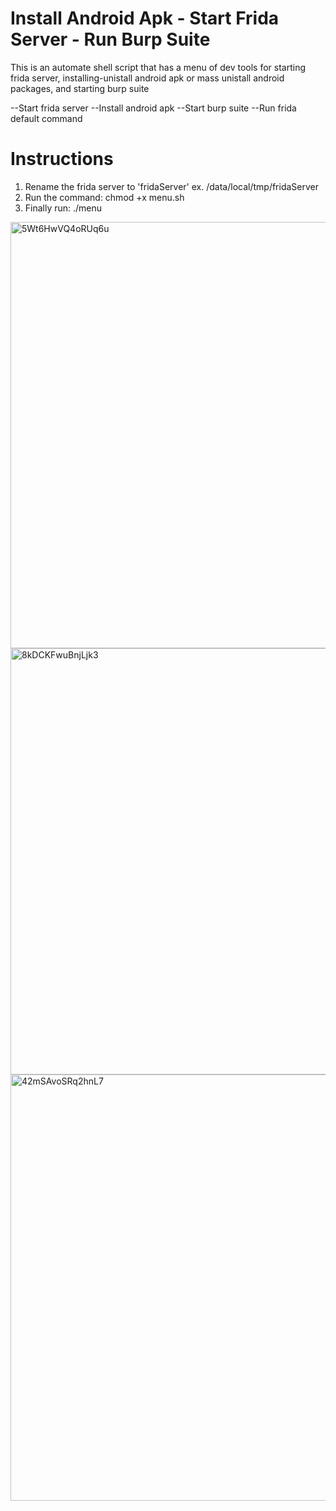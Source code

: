 # Install Android Apk - Start Frida Server - Run Burp Suite
This is an automate shell script that has a menu of dev tools for starting frida server, installing-unistall android apk or mass unistall android packages, and starting burp suite

--Start frida server
--Install android apk
--Start burp suite
--Run frida default command

# Instructions

1) Rename the frida server to 'fridaServer' ex. /data/local/tmp/fridaServer
2) Run the command: chmod +x menu.sh
3) Finally run: ./menu 

<img width="682" alt="5Wt6HwVQ4oRUq6u" src="https://user-images.githubusercontent.com/4541512/161047030-17b68917-2896-4ea4-9660-e5a1245b4f28.png">

<img width="682" alt="8kDCKFwuBnjLjk3" src="https://user-images.githubusercontent.com/4541512/161045971-d3e7530f-55d3-43c1-bd52-1179a8ec5f23.png">

<img width="682" alt="42mSAvoSRq2hnL7" src="https://user-images.githubusercontent.com/4541512/160807781-d139b805-fa0a-485e-b385-3ee8766b81de.png">
